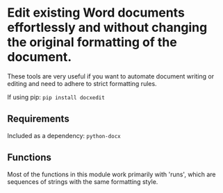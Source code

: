 # Edit existing Word documents effortlessly and without changing the original formatting of the document.

These tools are very useful if you want to automate document writing or editing and need to adhere to strict formatting rules.

If using pip: `pip install docxedit`

## Requirements

Included as a dependency: `python-docx`

## Functions

Most of the functions in this module work primarily with 'runs', which are sequences of strings with the same formatting style.
